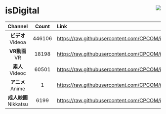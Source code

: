 # isDigital <img align="right" src="https://img.shields.io/github/last-commit/CPCOM/isDigital"/>  
  
| Channel | Count | Link |  
| :-----: | :---: | :--- |  
|**ビデオ**<br />Videoa | 446106 | https://raw.githubusercontent.com/CPCOM/isDigital/main/Videoa.txt |  
|**VR動画**<br />VR | 18198 | https://raw.githubusercontent.com/CPCOM/isDigital/main/VR.txt |  
|**素人**<br />Videoc | 60501 | https://raw.githubusercontent.com/CPCOM/isDigital/main/Videoc.txt |  
|**アニメ**<br />Anime | 1 | https://raw.githubusercontent.com/CPCOM/isDigital/main/Anime.txt |  
|**成人映画**<br />Nikkatsu | 6199 | https://raw.githubusercontent.com/CPCOM/isDigital/main/Nikkatsu.txt |  